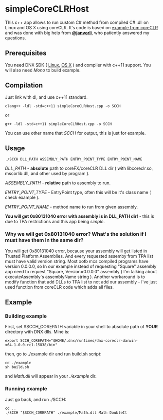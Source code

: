 # simpleCoreCLRHost

  This c++ app allows to run custom C# method from compiled C# .dll on Linux and OS X using coreCLR.
  It's code is based on [example from coreCLR](https://github.com/dotnet/coreclr/tree/master/src/coreclr/hosts/unixcoreruncommon)
  and was done with big help from [**@janvorli**](https://github.com/janvorli), who patiently answered my questions.

## Prerequisites
  You need DNX SDK
  ( [Linux](https://github.com/dotnet/coreclr/blob/master/Documentation/install/get-dotnetcore-dnx-linux.md), [OS X](https://github.com/dotnet/coreclr/blob/master/Documentation/install/get-dotnetcore-dnx-osx.md) )
  and compiler with c++11 support. You will also need *Mono* to build example.

## Compilation
  Just link with dl, and use c++11 standard.

    clang++ -ldl -std=c++11 simpleCoreCLRHost.cpp -o SCCH
  or

    g++ -ldl -std=c++11 simpleCoreCLRHost.cpp -o SCCH
  You can use other name that *SCCH* for output, this is just for example.

## Usage


    ./SCCH DLL_PATH ASSEMBLY_PATH ENTRY_POINT_TYPE ENTRY_POINT_NAME

  *DLL_PATH* - **absolute** path to coreFX/coreCLR DLL dir ( with libcoreclr.so, mscorlib.dll, and other used by program ).

  *ASSEMBLY_PATH* - **relative** path to assembly to run.

  *ENTRY_POINT_TYPE* - EntryPoint type, often this will be it's class name ( check example ).

  *ENTRY_POINT_NAME* - method name to run from given assembly.

  **You will get 0x80131040 error with assembly is in DLL_PATH dir!** - this is due to TPA restrictions and this app being *simple*.

### Why we will get 0x80131040 error? What's the solution if I must have them in the same dir?
You will get 0x80131040 error, because your assembly will get listed in Trusted Platform Assemblies. And every requested assemby from TPA list must have valid version string. Most ootb mcs compiled programs have version 0.0.0.0, so In our example instead of requesting "Square" assembly app need to request "Square, Version=0.0.0.0" assembly ( I'm talking about executeAssembly's assemblyName string ). Another workaround is to modify function that add DLLs to TPA list to not add our assembly - I've just used function from coreCLR code which adds all files.


## Example
### Building example
  First, set $SCCH_COREPATH variable in your shell to absolute path of **YOUR** directory with DNX dlls.
  Mine is:

    export SCCH_COREPATH="$HOME/.dnx/runtimes/dnx-coreclr-darwin-x64.1.0.0-rc1-15838/bin"
  then, go to ./example dir and run build.sh script:

    cd ./example
    sh build.sh
  and *Math.dll* will appear in your *./example* dir.

### Running example
  Just go back, and run ./SCCH:

    cd ..
    ./SCCH "$SCCH_COREPATH" ./example/Math.dll Math DoubleIt
